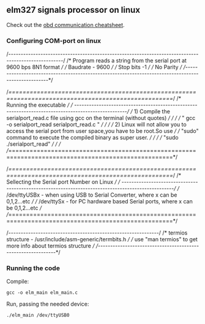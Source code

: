 ## elm327 signals processor on linux  

Check out the [obd communication cheatsheet](https://gist.github.com/gasparian/d8c24743e0e2527e2c1c3090a1bcf9df).  

### Configuring COM-port on linux  

/*----------------------------------------------------------------------------------------------------*/
/* Program reads a string from the serial port at 9600 bps 8N1 format                                 */
/* Baudrate - 9600                                                                                    */
/* Stop bits -1                                                                                       */
/* No Parity                                                                                          */
/*----------------------------------------------------------------------------------------------------*/

/*====================================================================================================*/
/* Running the executable                                                                             */
/* ---------------------------------------------------------------------------------------------------*/ 
/* 1) Compile the  serialport_read.c  file using gcc on the terminal (without quotes)                 */
/*                                                                                                    */
/*	" gcc -o serialport_read serialport_read.c "                                                      */
/*                                                                                                    */
/* 2) Linux will not allow you to access the serial port from user space,you have to be root.So use   */
/*    "sudo" command to execute the compiled binary as super user.                                    */
/*                                                                                                    */
/*       "sudo ./serialport_read"                                                                     */
/*                                                                                                    */
/*====================================================================================================*/

/*====================================================================================================*/
/* Sellecting the Serial port Number on Linux                                                         */
/* ---------------------------------------------------------------------------------------------------*/ 
/* /dev/ttyUSBx - when using USB to Serial Converter, where x can be 0,1,2...etc                      */
/* /dev/ttySx   - for PC hardware based Serial ports, where x can be 0,1,2...etc                      */
/*====================================================================================================*/

/*-------------------------------------------------------------*/
/* termios structure -  /usr/include/asm-generic/termbits.h    */ 
/* use "man termios" to get more info about  termios structure */
/*-------------------------------------------------------------*/    

### Running the code  

Compile:  
```
gcc -o elm_main elm_main.c
```  
Run, passing the needed device:  
```
./elm_main /dev/ttyUSB0
```  


